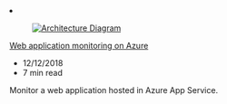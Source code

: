 <!-- This file is automatically generated by build/architectures/build_index.py. Any updates will be lost. -->

<!-- markdownlint-disable MD033 -->

<li class="grid-item item-column" data-categories="Web Management and Governance ">
<article class="card">
    <div class="card-header has-margin-bottom-none" aria-hidden="true">
        <figure class="image diagram has-height-175 has-overflow-hidden level">
            <a href="/azure/architecture/reference-architectures/app-service-web-app/app-monitoring"><img src="/azure/architecture/browse/thumbs/app-monitoring.png" class="diagram" alt="Architecture Diagram" data-linktype="relative-path"></a>
        </figure>
    </div>
    <div class="card-content">
        <a class="card-content-title has-margin-top-none" href="/azure/architecture/reference-architectures/app-service-web-app/app-monitoring">
            <p>Web application monitoring on Azure</p>
        </a>
        <ul class="card-content-metadata">
            <li>12/12/2018</li>
            <li>7 min read</li>
        </ul>
        <p class="card-content-description">Monitor a web application hosted in Azure App Service.</p>
        <div class="bottom-to-top-fade is-hidden-mobile"></div>
    </div>
</article>
</li>
